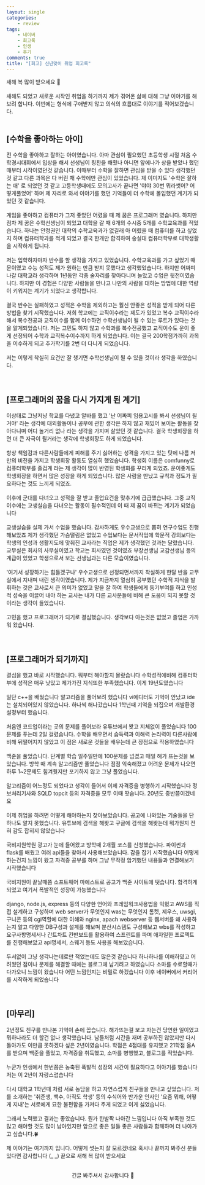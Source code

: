 ```yaml
---
layout: single
categories:
    - review
tags:
    - 네이버
    - 회고록
    - 인생
    - 후기
comments: true
title: "[회고] 신년맞이 취업 회고록"
---
```


새해 복 많이 받으세요 👋<br>
<br>
새해도 되었고 새로운 시작인 취업을 하기까지 제가 겪어온 삶에 대해 그냥 이야기를 해보려 합니다. 이번에는 형식에 구애받지 않고 의식의 흐름대로 이야기를 적어보겠습니다.<br>
<br>

## [수학을 좋아하는 아이]
전 수학을 좋아하고 잘하는 아이였습니다. 아마 관심이 필요했던 초등학생 시절 처음 수학경시대회에서 입상을 해서 선생님이 칭찬을 해줬나 아니면 앞에나가 상을 받았나 했던 때부터 시작이였던것 같습니다. 이때부터 수학을 잘하면 관심을 받을 수 있다 생각했던것 같고 다른 과목은 다 버린 채 수학에만 관심이 있었습니다. 제 이미지도 '수학은 잘하는 애' 로 되었던 것 같고 고등학생때에도 모의고사가 끝나면 '야야 30번 뭐라썻어? 어떻게풀었어' 하며 제 자리로 와서 이야기를 했던 기억들이 더 수학에 몰입했던 계기가 되었던 것 같습니다.<br>
<br>
게임을 좋아하고 컴퓨터가 그저 좋았던 어렸을 때 제 꿈은 프로그래머 였습니다. 하지만 점차 제 꿈은 수학선생님이 되었고 대학을 갈 때 6개의 수시중 5개를 수학교육과를 적었습니다. 하나는 안정권인 대학의 수학교육과가 없길래 아 어렸을 때 컴퓨터를 하고 싶었지 하며 컴퓨터학과를 적게 되었고 결국 한개만 합격하여 숭실대 컴퓨터학부로 대학생활을 시작하게 됩니다.<br>
<br>
저는 입학하자마자 반수를 할 생각을 가지고 있었습니다. 수학교육과를 가고 싶었기 때문이였고 수능 성적도 제가 원하는 만큼 받지 못했다고 생각했었습니다. 하지만 어짜피 나갈 대학교라 생각하며 1년동안 각종 술자리를 찾아다니며 놀았고 수업은 뒷전이였습니다. 하지만 이 경험은 다양한 사람들을 만나고 나만의 사람을 대하는 방법에 대한 역량이 키워지는 계기가 되었다고 생각합니다.<br>
<br>
결국 반수는 실패하였고 성적은 수학을 제외하고는 훨신 안좋은 성적을 받게 되어 다른 방법을 찾기 시작했습니다. 저희 학교에는 교직이수라는 제도가 있었고 복수 교직이수라 해서 복수전공과 교직이수를 함께 이수하면 수학선생님이 될 수 있는 루트가 있다는 것을 알게되었습니다. 저는 고민도 하지 않고 수학과를 복수전공했고 교직이수도 운이 좋게 선정되어 수학과 교직복수이수까지 하게 되었습니다. 이는 결국 200학점가까히 과목을 이수하게 되고 추가학기를 2번 더 다니게 되었습니다.<br>
<br>
저는 이렇게 착실히 요건만 잘 챙기면 수학선생님이 될 수 있을 것이라 생각을 하였습니다.<br>
<br>
<br>

## [프로그래머의 꿈을 다시 가지게 된 계기]
이상태로 그냥저냥 학교를 다녔고 알바를 했고 '난 어짜피 임용고시를 봐서 선생님이 될거야' 라는 생각에 대외활동이나 공부에 관한 생각은 하지 않고 재밌어 보이는 활동을 찾아다니며 어디 놀거리 없나 라는 생각을 가지며 살았던 것 같습니다. 결국 학생회장을 하면 더 큰 자극이 될거라는 생각에 학생회장도 하게 되었습니다.<br>
<br>
항상 책임감과 다른사람들에게 피해를 주기 싫어하는 성격을 가지고 있는 탓에 나름 저만의 비전을 가지고 학생회장 활동도 열심히 했었습니다. 학생회 이름은 comfunny로 컴퓨터학부를 즐겁게 라는 제 생각이 많이 반영된 학생회를 꾸리게 되었죠. 운이좋게도 학생회장을 하면서 많은 성장을 하게 되었습니다. 많은 사람을 만났고 규칙과 정도가 필요하다는 것도 느끼게 되었죠.<br>
<br>
이후에 군대를 다녀오고 성적을 잘 받고 졸업요건을 맞추기에 급급했습니다. 그중 교직이수에는 교생실습을 다녀오는 활동이 필수적인데 이 때 제 꿈이 바뀌는 계기가 되었습니다<br>
<br>
교생실습을 실제 가서 수업을 했습니다. 감사하게도 우수교생으로 뽑혀 연구수업도 진행해보았죠 제가 생각했던 가슴떨림은 없었고 수업보다는 문서작업에 학문적 강의보다는 학생의 인성과 생활지도에 맞춰진 교사라는 직업은 제가 생각했던 것과는 달랐습니다. 교무실은 회사의 사무실이였고 학교는 회사였던 것이였죠 부장선생님 교감선생님 등의 계급이 있었고 학생으로서 보는 선생님과는 다른 모습이였습니다.<br>
<br>
'여기서 성장하기는 힘들겠구나' 우수교생으로 선정되면서까지 착실하게 한달 반을 교무실에서 지내며 내린 생각이였습니다. 제가 지금까지 열심히 공부했던 수학적 지식을 발휘하는 것은 교사로서 큰 의미가 없었고 말을 잘 하여 학생들에게 동기부여를 하고 인성적 성숙을 이끌어 내야 하는 교사는 내가 다른 교사분들에 비해 큰 도움이 되지 못할 것이라는 생각이 들었습니다.<br>
<br>
고민을 했고 프로그래머가 되기로 결심했습니다. 생각보다 아는것은 없었고 졸업은 가까워 왔습니다.<br>
<br>
<br>

## [프로그래머가 되기까지]
결심을 했고 바로 시작했습니다. 뭐부터 해야할지 몰랐습니다 수학성적에비해 컴퓨터학부에 성적은 매우 낮았고 제가가진 지식또한 부족했습니다. 이게 19년도였습니다<br>
<br>
일단 c++을 배웠습니다 알고리즘을 풀어보려 했습니다 vi에디터도 기억이 안났고 ide는 설치되어있지 않았습니다. 하나씩 해나갔습니다 1학년때 기억을 되집으며 개발환경 설정부터 했습니다.<br>
<br>
처음엔 코드업이라는 곳의 문제를 풀어보라 유튜브에서 봣고 지체없이 풀었습니다 100문제를 푸는데 2일 걸렸습니다. 수학을 배우면서 습득력과 이해력 논리력이 다른사람에 비해 뒤떨어지지 않았고 이 점은 새로운 것들을 배우는데 큰 장점으로 작용하였습니다<br>
<br>
백준을 풀었습니다. 단계별 학습 일주일만에 100문제를 넘겼고 매일 해가 뜨는것을 보았습니다. 방학 때 계속 알고리즘만 풀었습니다 점점 익숙해졌고 어려운 문제가 나오면 하루 1~2문제도 힘겨웟지만 포기하지 않고 그냥 풀었습니다.<br>
<br>
알고리즘이 어느정도 되었다고 생각이 들어서 이제 자격증을 병행하기 시작했습니다 정보처리기사와 SQLD topcit 등의 자격증을 모두 이때 땃습니다. 20년도 중반쯤이겠네요<br>
<br>
이제 취업을 하려면 어떻게 해야하는지 찾아보았습니다. 공고에 나와있는 기술들을 단 하나도 알지 못했습니다. 유튜브에 검색을 해봣고 구글에 검색을 해봣는데 뭐가뭔지 전혀 감도 잡히지 않았습니다<br>
<br>
국비지원학원 광고가 눈에 들어왔고 방학때 2개월 코스를 신청했습니다. 파이썬과 flask를 배웠고 여러 api들을 찾아서 사용해보았습니다. 감을 잡기 시작했습니다 어떻게하는건지 느낌이 왔고 자격증 공부를 하며 그냥 무작정 암기했던 내용들과 연결해보기 시작했습니다<br>
<br>
국비지원이 끝날때쯤 소프트웨어 마에스트로 공고가 백준 사이트에 떳습니다. 합격하게 되었고 여기서 폭발적인 성장이 가능했습니다<br>
<br>
django, node.js, express 등의 다양한 언어와 프레임워크사용법을 익혔고 AWS를 직접 설계하고 구성하며 web server가 무엇인지 was는 무엇인지 톰켓, 제우스, uwsgi, 구니콘 등의 cgi역할에 대한 이해와 nginx, apach webserver 등 웹서버를 왜 사용하는지 알고 다양한 DB구성과 설계를 해보며 분산시스템도 구성해보고 wbs를 작성하고 요구사항명세서나 간트차트 칸반보드를 활용하여 스프린트를 파며 애자일한 프로젝트를 진행해보았고 api명세서, 스웨거 등도 사용을 해보았습니다.<br>
<br>
두서없이 그냥 생각나는데로만 적었는데도 많은것 같습니다 하나하나를 이해하였고 어려웠던 점이나 문제를 해결할 때에는 블로그에 남기려고 하였습니다 소마를 수료할때가 다가오니 느낌이 왔습니다 어떤 느낌인지는 비밀로 하겠습니다 이후 네이버에서 커리어를 시작하게 되었습니다<br>
<br>
<br>

## [마무리]
2년정도 친구를 만나본 기억이 손에 꼽습니다. 해가뜨는걸 보고 자는건 당연한 일이였고 뭐하나라도 더 할건 없나 생각했습니다. 남들처럼 시간을 재며 공부하진 않았지만 다시 돌아가도 이만큼 못하겠다 싶은 2년이였습니다. 학점은 4점대를 유지했고 21학점 올A를 받으며 백준을 풀었고, 자격증을 취득했고, 소마를 병행했고, 블로그를 적었습니다.<br>
<br>
누군가 인생에서 한번쯤은 농축된 폭발적 성장의 시간이 필요하다고 이야기를 했습니다 저는 이 2년이 자랑스럽습니다<br>
<br>
다시 대학교 1학년때 처럼 서로 농담을 하고 자연스럽게 친구들을 만나고 싶었습니다. 저를 소개하는 '취준생, 백수, 아직도 학생' 등의 수식어와 반가운 인사인 '요즘 뭐해, 어떻게 지내'는 서로에게 묘한 불편함을 가져다 주게 되었고 이게 싫었습니다.<br>
<br>
그래서 노력했고 결과는 좋았습니다. 뭔가 한발짝 나아간 느낌입니다 아직 부족한 것도 많고 해야할 것도 많이 남아있지만 앞으로 좋은 일들 좋은 사람들과 함께하며 더 나아가고 싶습니다.🍀<br>
<br>
제 이야기는 여기까지 입니다. 어떻게 썻는지 잘 모르겠네요 혹시나 끝까지 봐주신 분들 있다면 감사합니다 (_ _) 끝으로 새해 복 많이 받으세요<br>
<br>
<center>긴글 봐주셔서 감사합니다 👋</center>